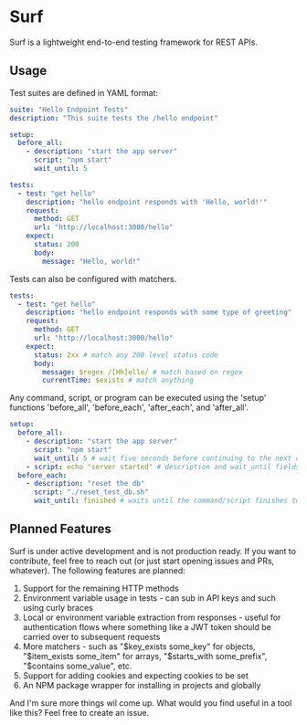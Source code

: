 # Surf

Surf is a lightweight end-to-end testing framework for REST APIs. 

## Usage

Test suites are defined in YAML format:

```yaml
suite: "Hello Endpoint Tests"
description: "This suite tests the /hello endpoint"

setup:
  before_all:
    - description: "start the app server"
      script: "npm start"
      wait_until: 5

tests:
  - test: "get hello"
    description: "hello endpoint responds with 'Hello, world!'"
    request:
      method: GET
      url: "http://localhost:3000/hello"
    expect:
      status: 200
      body:
        message: "Hello, world!"
```

Tests can also be configured with matchers.

```yaml
tests:
  - test: "get hello"
    description: "hello endpoint responds with some type of greeting"
    request:
      method: GET
      url: "http://localhost:3000/hello"
    expect:
      status: 2xx # match any 200 level status code
      body:
        message: $regex /[Hh]ello/ # match based on regex
        currentTime: $exists # match anything
```

Any command, script, or program can be executed using the 'setup' functions 'before_all', 'before_each', 'after_each', and 'after_all'.

```yaml
setup:
  before_all:
    - description: "start the app server"
      script: "npm start"
      wait_until: 5 # wait five seconds before continuing to the next command/script
    - script: echo "server started" # description and wait_until fields are optional
  before_each:
    - description: "reset the db"
      script: "./reset_test_db.sh"
      wait_until: finished # waits until the command/script finishes to continue
```

## Planned Features

Surf is under active development and is not production ready. If you want to contribute, feel free to reach out (or just start opening issues and PRs, whatever).
The following features are planned:

1. Support for the remaining HTTP methods
2. Environment variable usage in tests - can sub in API keys and such using curly braces
3. Local or environment variable extraction from responses - useful for authentication flows where something like a JWT token should be carried over to subsequent requests
4. More matchers - such as "$key_exists some_key" for objects, "$item_exists some_item" for arrays, "$starts_with some_prefix", "$contains some_value", etc.
5. Support for adding cookies and expecting cookies to be set
6. An NPM package wrapper for installing in projects and globally

And I'm sure more things wil come up. What would you find useful in a tool like this? Feel free to create an issue.
